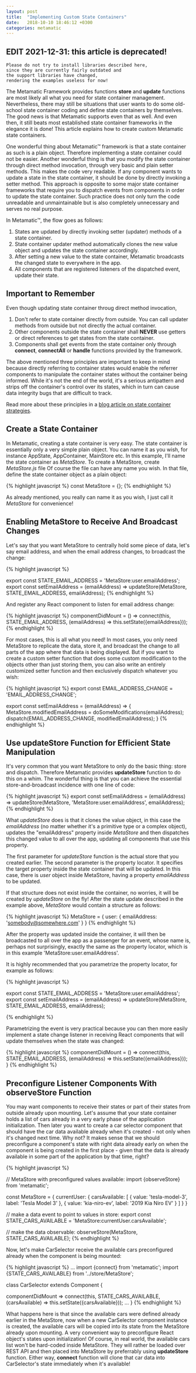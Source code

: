 ```yaml
---
layout: post
title:  "Implementing Custom State Containers"
date:   2018-10-10 18:46:12 +0300
categories: metamatic
---
```


## EDIT 2021-12-31: this article is deprecated!

```
Please do not try to install libraries described here, 
since they are currently fairly outdated and 
the support libraries have changed,
rendering the examples useless for now!
```

 
The Metamatic Framework provides functions **store** and **update** functions are most likely all what you need for state container management. 
Nevertheless, there may still be situations that user wants to do some old-school state container coding and define state containers by themselves. The good news is that Metamatic supports even that as well.
And even then, it still beats most established state container frameworks in the elegance it is done! This article explains how to create custom 
Metamatic state containers.

One wonderful thing about Metamatic™ framework is that a state container as such is a plain object. Therefore implementing a state container 
could not be easier. Another wonderful thing is that you modify the state container through direct method invocation, through very basic and plain setter methods.
This makes the code very readable. If any component wants to update a state in the state container, it should be done by
directly invoking a setter method. This approach is opposite to some major state container frameworks that require you to dispatch
events from components in order to update the state container. Such practice does not only turn the code unreadable and unmaintainable but is also
 completely unnecessary and serves no real purpose.

In Metamatic™, the flow goes as follows: 

1. States are updated by directly invoking setter (updater) methods of a state container.
2. State container updater method automatically clones the new value object and updates the state container accordingly.
3. After setting a new value to the state container, Metamatic broadcasts the changed state to everywhere in the app.
4. All components that are registered listeners of the dispatched event, update their state.

## Important to Remember

Even though updating state container throug direct method invocation,

1. Don't refer to state container directly from outside. You can call updater methods from outside but not directly the actual container.
2. Other components outside the state container shall **NEVER** use getters or direct references to get states from the state container. 
3. Components shall get events from the state container only through **connect**, **connectAll** or **handle** functions provided by the framework.

The above mentioned three principles are important to keep in mind because directly referring to container states would enable the referrer
components to manipulate the container states without the container being informed. While it's not the end of the world, it's a serious antipattern and strips off the
container's control over its states, which in turn can cause data integrity bugs that are difficult to track.

Read more about these principles in a [blog article on state container strategies](http://www.oppikone.fi/blog/implementing-metamatic-state-container.html).

## Create a State Container

In Metamatic, creating a state container is very easy. The state container is essentially only a very simple plain object. You can name it
as you wish, for instance AppState, AppContainer, MainStore etc. In this example, I'll name the state container as *MetaStore*. To create a MetaStore, create 
*MetaStore.js* file  Of course the file can have any name you wish. In that file, define the state container object as a plain object:

{% highlight javascript %}
const MetaStore = {};
{% endhighlight %}

As already mentioned, you really can name it as you wish, I just call it *MetaStore* for convenience!

## Enabling MetaStore to Receive And Broadcast Changes 

Let's say that you want MetaStore to centrally hold some piece of data, let's say email address, and when the email address changes, to
broadcast the change:

{% highlight javascript %}

export const STATE_EMAIL_ADDRESS = 'MetaStore:user.emailAddress';
export const setEmailAddress = (emailAddress) => 
  updateStore(MetaStore, STATE_EMAIL_ADDRESS, emailAddress);
{% endhighlight %}

And register any React component to listen for email address change:

{% highlight javascript %}
componentDidMount = () => connect(this, STATE_EMAIL_ADDRESS, (emailAddress) => this.setState({emailAddress}));
{% endhighlight %}

For most cases, this is all what you need! In most cases, you only need MetaStore to replicate the data, store it, and broadcast the change
to all parts of the app where that data is being displayed. But if you want to create a custom setter function that does some custom modification to the
objects other than just storing them, you can also write an entirely customized setter function and then exclusively dispatch whatever you wish:

{% highlight javascript %}
export const EMAIL_ADDRESS_CHANGE = 'EMAIL_ADDRESS_CHANGE';

export const setEmailAddress = (emailAddress) => {
  MetaStore.modifiedEmailAddress = doSomeModifications(emailAddress);
  dispatch(EMAIL_ADDRESS_CHANGE, modifiedEmailAddress);
}
{% endhighlight %}

## Use updateStore Function for Efficient State Manipulation

It's very common that you want MetaStore to only do the basic thing: store and dispatch. Therefore Metamatic provides **updateStore** function 
to do this on a whim. The wonderful thing is that you can achieve the essential store-and-broadcast incidence with one line of code:

{% highlight javascript %}
export const setEmailAddress = (emailAddress) => 
  updateStore(MetaStore, 'MetaStore:user.emailAddress', emailAddress);
{% endhighlight %}

What *updateStore* does is that it clones the value object, in this case the *emailAddress* (no matter whether it's a primitive type or a complex object),
updates the "emailAddress" property inside *MetaStore* and then dispatches this changed value to all over the app, updating all components that use this property.

The first parameter for *updateStore* function is the actual store that you created earlier. The second parameter is the property locator.
It specifies the target property inside the state container that will be updated. In this case, there is *user* object inside MetaStore, 
having a property *emailAddress* to be updated. 

If that structure does not exist inside the container, no worries, it will be created by *updateStore* on the fly!
After the state update described in the example above, *MetaStore* would contain a structure as follows: 

{% highlight javascript %}
MetaStore = {
  user: {
    emailAddress: 'somebody@somewhere.com'
  }
}
{% endhighlight %}

After the property was updated inside the container, it will then be broadcasted to all over the app as a passenger for an event, whose name is, 
perhaps not surprisingly, exactly the same as the property locator, which is in this example 'MetaStore:user.emailAddress'.

It is highly recommended that you parametrize the property locator, for example as follows: 
 

{% highlight javascript %}

export const STATE_EMAIL_ADDRESS = 'MetaStore:user.emailAddress';
export const setEmailAddress = (emailAddress) => updateStore(MetaStore, STATE_EMAIL_ADDRESS, emailAddress);

{% endhighlight %}

Parametrizing the event is very practical because you can then more easily implement a state change listener in receiving React components that will update
themselves when the state was changed:

{% highlight javascript %}
componentDidMount = () => connect(this, STATE_EMAIL_ADDRESS, (emailAddress) => this.setState({emailAddress}));
}
{% endhighlight %}

## Preconfigure Listener Components With observeStore Function

You may want components to receive their states or part of their states from outside already upon mounting. Let's assume that your state container
holds a list of cars already in a very early phase of the application initialization. Then later you want to create a car selector component that should 
have the car data available already when it's created - not only when it's changed next time. Why not? It makes sense that we should preconfigure
a component's state with right data already early on when the component is being created in the first place - given that the data is already available
in some part of the application by that time, right?

{% highlight javascript %}

// MetaStore with preconfigured values available:
import {observeStore} from 'metamatic';

const MetaStore = {
  currentUser: {
    carsAvailable: [
        {
          value: 'tesla-model-3',
          label: 'Tesla Model 3'
        },
        {
          value: 'kia-niro-ev',
          label: '2019 Kia Niro EV'
        }
    ]
  }
}

// make a data event to point to values in store:
export const STATE_CARS_AVAILABLE = 'MetaStore:currentUser.carsAvailable';

// make the data observable:
observeStore(MetaStore, STATE_CARS_AVAILABLE);
{% endhighlight %}

Now, let's make CarSelector receive the available cars preconfigured already when the component is being mounted:

{% highlight javascript %}
...
import {connect} from 'metamatic';
import {STATE_CARS_AVAILABLE} from '../store/MetaStore';

class CarSelector extends  Component {
                          
  componentDidMount => connect(this, STATE_CARS_AVAILABLE, (carsAvailable) => this.setState({carsAvailable}));
  ...
}
{% endhighlight %}

What happens here is that since the available cars were defined already earlier in the MetaStore, now when a new CarSelector component instance is created,
the available cars will be copied into its state from the MetaStore already upon mounting. A very convenient way to preconfigure React object's states
upon initialization! Of course, in real world, the available cars list won't be hard-coded inside MetaStore. They will rather be loaded over REST API and then
placed into MetaStore by preferrably using **updateStore** function. Either way, **connect** function will clone that car data into CarSelector's state
immediately when it's available!


